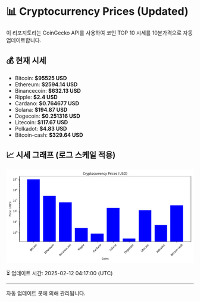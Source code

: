 
# 📊 Cryptocurrency Prices (Updated)

이 리포지토리는 CoinGecko API를 사용하여 코인 TOP 10 시세를 10분가격으로 자동 업데이트합니다.

## 💰 현재 시세
- Bitcoin: **$95525 USD**
- Ethereum: **$2594.14 USD**
- Binancecoin: **$632.13 USD**
- Ripple: **$2.4 USD**
- Cardano: **$0.764677 USD**
- Solana: **$194.87 USD**
- Dogecoin: **$0.251316 USD**
- Litecoin: **$117.67 USD**
- Polkadot: **$4.83 USD**
- Bitcoin-cash: **$329.64 USD**

## 📈 시세 그래프 (로그 스케일 적용)
![Crypto Prices](crypto_prices.png)

⏳ 업데이트 시간: 2025-02-12 04:17:00 (UTC)

---
자동 업데이트 봇에 의해 관리됩니다.
